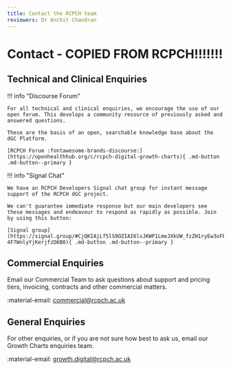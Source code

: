 ```yaml
---
title: Contact the RCPCH team
reviewers: Dr Anchit Chandran
---
```


# Contact - COPIED FROM RCPCH!!!!!!!

## Technical and Clinical Enquiries

!!! info "Discourse Forum"

    For all technical and clinical enquiries, we encourage the use of our open forum. This develops a community resource of previously asked and answered questions.

    These are the basis of an open, searchable knowledge base about the dGC Platform.

    [RCPCH Forum :fontawesome-brands-discourse:](https://openhealthhub.org/c/rcpch-digital-growth-charts){ .md-button .md-button--primary }

!!! info "Signal Chat"

    We have an RCPCH Developers Signal chat group for instant message support of the RCPCH dGC project.

    We can't guarantee immediate response but our main developers see these messages and endeavour to respond as rapidly as possible. Join by using this button:

    [Signal group](https://signal.group/#CjQKIAjLf5lS9OZIAI6lsJKWP1LmeJXkUW_fzZH1ryEw3oFEEhBH-4F7WnlyYjKerjfzD6B0){ .md-button .md-button--primary }

## Commercial Enquiries

Email our Commercial Team to ask questions about support and pricing tiers, invoicing, contracts and other commercial matters.

:material-email: <commercial@rcpch.ac.uk>

## General Enquiries

For other enquiries, or if you are not sure how best to ask us, email our Growth Charts enquiries team.

:material-email: <growth.digital@rcpch.ac.uk>
